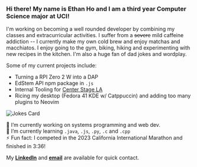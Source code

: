 ### Hi there! My name is Ethan Ho and I am a third year Computer Science major at UCI!

I'm working on becoming a well rounded developer by combining my classes and extracurricular activities.
I suffer from a ~~severe~~ mild caffeine addiction -- I currently make my own cold brew and enjoy matchas and macchiatos.
I enjoy going to the gym, biking, hiking and experimenting with new recipes in the kitchen.
I'm also a huge fan of dad jokes and wordplay.

Some of my current projects include:

- Turning a RPI Zero 2 W into a DAP
- EdStem API npm package in `.js`
- Internal Tooling for [Center Stage LA](https://www.cstagela.com)
- Ricing my desktop (Fedora 41 KDE w/ Catppuccin) and adding too many plugins to Neovim 

![Jokes Card](https://readme-jokes.vercel.app/api)
<!-- not sure why but the jokes card is tiny now -->
🔭 I’m currently working on systems programming and web dev.  
🌱 I’m currently learning `.java`, `.js`, `.py`, `.c` and `.cpp`  
⚡ Fun fact: I competed in the 2023 California International Marathon and finished in 3:36!

My [**LinkedIn**](https://www.linkedin.com/in/h0ethan04/) and [**email**](mailto:hoea2@uci.edu) are available for quick contact.

<!-- ![visitors](https://visitor-badge.glitch.me/badge?page_id=h0ethan04&left_color=green&right_color=red) -->
                
<!--
**h0ethan04/h0ethan04** is a ✨ _special_ ✨ repository because its `README.md` (this file) appears on your GitHub profile.

Here are some ideas to get you started:

- 🔭 I’m currently working on ...
- 🌱 I’m currently learning ...
- 👯 I’m looking to collaborate on ...
- 🤔 I’m looking for help with ...
- 💬 Ask me about ...
- 📫 How to reach me: ...
- 😄 Pronouns: ...
- ⚡ Fun fact: ...
-->
